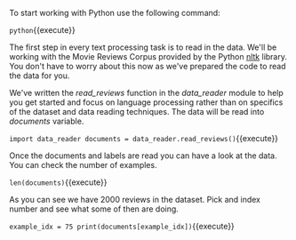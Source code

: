 To start working with Python use the following command:

`python`{{execute}}

The first step in every text processing task is to read in the data. We'll be working with the Movie Reviews Corpus provided by the Python [nltk](https://www.nltk.org/) library. You don't have to worry about this now as we've prepared the code to read the data for you.

We've written the *read_reviews* function in the *data_reader* module to help you get started and focus on language processing rather than on specifics of the dataset and data reading techniques. The data will be read into *documents* variable.

`import data_reader
documents = data_reader.read_reviews()`{{execute}}

Once the documents and labels are read you can have a look at the data.
You can check the number of examples.

`len(documents)`{{execute}}

As you can see we have 2000 reviews in the dataset. Pick and index number and see what some of then are doing.

`example_idx = 75
print(documents[example_idx])`{{execute}}
